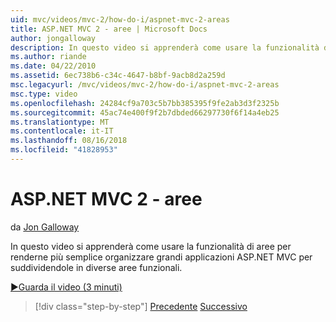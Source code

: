 ```yaml
---
uid: mvc/videos/mvc-2/how-do-i/aspnet-mvc-2-areas
title: ASP.NET MVC 2 - aree | Microsoft Docs
author: jongalloway
description: In questo video si apprenderà come usare la funzionalità di aree per renderne più semplice organizzare grandi applicazioni ASP.NET MVC per suddividendole in diversi FUNZ...
ms.author: riande
ms.date: 04/22/2010
ms.assetid: 6ec738b6-c34c-4647-b8bf-9acb8d2a259d
msc.legacyurl: /mvc/videos/mvc-2/how-do-i/aspnet-mvc-2-areas
msc.type: video
ms.openlocfilehash: 24284cf9a703c5b7bb385395f9fe2ab3d3f2325b
ms.sourcegitcommit: 45ac74e400f9f2b7dbded66297730f6f14a4eb25
ms.translationtype: MT
ms.contentlocale: it-IT
ms.lasthandoff: 08/16/2018
ms.locfileid: "41828953"
---
```

<a name="aspnet-mvc-2---areas"></a>ASP.NET MVC 2 - aree
====================
da [Jon Galloway](https://github.com/jongalloway)

In questo video si apprenderà come usare la funzionalità di aree per renderne più semplice organizzare grandi applicazioni ASP.NET MVC per suddividendole in diverse aree funzionali.

[&#9654;Guarda il video (3 minuti)](https://channel9.msdn.com/Blogs/ASP-NET-Site-Videos/aspnet-mvc-2-areas)

> [!div class="step-by-step"]
> [Precedente](mvc2-template-customization.md)
> [Successivo](aspnet-mvc-2-render-action.md)
